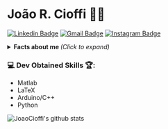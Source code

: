 # João R. Cioffi :man_technologist: 
[![Linkedin Badge](https://img.shields.io/badge/-JoaoCioffi-blue?style=flat-square&logo=Linkedin&logoColor=white&link=https://www.linkedin.com/in/jo%C3%A3o-raphael-cioffi-b11549156/)](https://www.linkedin.com/in/jo%C3%A3o-raphael-cioffi-b11549156/)
[![Gmail Badge](https://img.shields.io/badge/-joaorcioffi@gmail.com-c14438?style=flat-square&logo=Gmail&logoColor=white&link=mailto:joaorcioffi@gmail.com)](mailto:joaorcioffi@gmail.com)
[![Instagram Badge](https://img.shields.io/badge/-see_0ff-a43b9d?style=flat-square&logo=Instagram&logoColor=white&link=https://www.instagram.com/see_0ff/)](https://www.instagram.com/see_0ff/)

<details>
<summary> <b> Facts about me </b> <i>(Click to expand)</i> </summary>

### 📖 About me:
Graduating in Aeronautical Engineering in Unesp-SJBV ✈️, I am an active member of the Adelphi AeroDesign Team (https://www.instagram.com/adelphi_sjbv/). My role is to act as a Structures Engineer and have some skills in FEM (Finite Element Method) using softwares such as Ansys and Siemens Femap.

I've always been passionate about aviation and fascinated by the vast universe of computer science. Increasingly trying to engage in new horizons.
</details>

### 💻 Dev Obtained Skills 🏆:
- Matlab
- LaTeX
- Arduino/C++
- Python


![JoaoCioffi's github stats](https://github-readme-stats.vercel.app/api?username=JoaoCioffi&show_icons=true&theme=dracula&title_color=00ea00)

